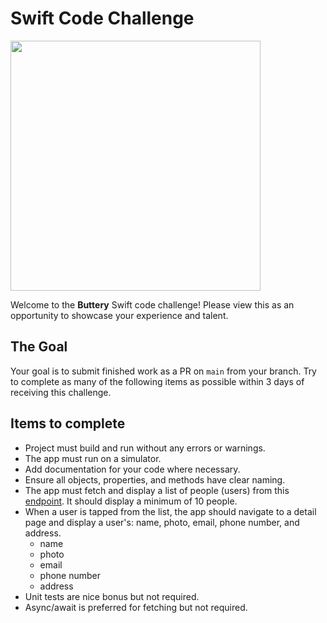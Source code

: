 #  Swift Code Challenge

<img src="https://user-images.githubusercontent.com/26751945/175834226-e738a568-7a90-435d-a007-b24036a0e191.png" width="400" />

Welcome to the **Buttery** Swift code challenge! Please view this as an opportunity to showcase your experience and talent. 

## The Goal
Your goal is to submit finished work as a PR on `main` from your branch. Try to complete as many of the following items as possible within 3 days of receiving this challenge. 

## Items to complete
- Project must build and run without any errors or warnings.
- The app must run on a simulator.
- Add documentation for your code where necessary.
- Ensure all objects, properties, and methods have clear naming.
- The app must fetch and display a list of people (users) from this [endpoint](https://randomuser.me). It should display a minimum of 10 people.
- When a user is tapped from the list, the app should navigate to a detail page and display a user's: name, photo, email, phone number, and address.
    - name
    - photo
    - email
    - phone number
    - address
- Unit tests are nice bonus but not required.
- Async/await is preferred for fetching but not required.
